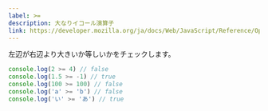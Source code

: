 ```yaml
---
label: >=
description: 大なりイコール演算子
link: https://developer.mozilla.org/ja/docs/Web/JavaScript/Reference/Operators/Greater_than_or_equal
---
```


左辺が右辺より大きいか等しいかをチェックします。

```typescript
console.log(2 >= 4) // false
console.log(1.5 >= -1) // true
console.log(100 >= 100) // false
console.log('a' >= 'b') // false
console.log('い' >= 'あ') // true
```

